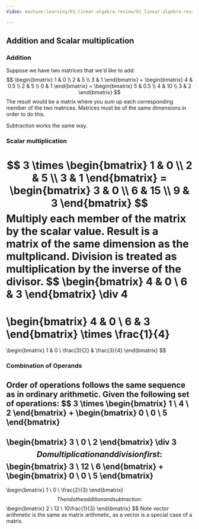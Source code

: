 ```yaml
---
Video: machine-learning/03_linear-algebra-review/01_linear-algebra-review/03_addition-and-scalar-multiplication.mp4

---
```


## Addition and Scalar multiplication

### Addition

Suppose we have two matrices that we'd like to add:
$$
\begin{bmatrix}
1 & 0 \\
2 & 5 \\
3 & 1
\end{bmatrix} +
\begin{bmatrix}
4 & 0.5 \\
2 & 5 \\
0 & 1
\end{bmatrix} =
\begin{bmatrix}
5 & 0.5 \\
4 & 10 \\
3 & 2
\end{bmatrix}
$$
The result would be a matrix where you sum up each corresponding member of the two matrices.  Matrices must be of the same dimensions in order to do this.

Subtraction works the same way.

### Scalar multiplication

$$
3 \times 
\begin{bmatrix}
1 & 0 \\
2 & 5 \\
3 & 1
\end{bmatrix} =
\begin{bmatrix}
3 & 0 \\
6 & 15 \\
9 & 3
\end{bmatrix}
$$
Multiply each member of the matrix by the scalar value. Result is a matrix of the same dimension as the multplicand.  Division is treated as multiplication by the inverse of the divisor.
$$
\begin{bmatrix}
4 & 0 \\
6 & 3
\end{bmatrix} 
\div 4
=
\begin{bmatrix}
4 & 0 \\
6 & 3
\end{bmatrix} 
\times \frac{1}{4} 
=
\begin{bmatrix}
1 & 0 \\
\frac{3}{2} & \frac{3}{4}
\end{bmatrix}
$$

### Combination of Operands

Order of operations follows the same sequence as in ordinary arithmetic.  Given the following set of operations:
$$
3 \times 
\begin{bmatrix}
1 \\
4 \\
2
\end{bmatrix} 
+
\begin{bmatrix}
0 \\
0 \\
5
\end{bmatrix}
-
\begin{bmatrix}
3 \\
0 \\
2
\end{bmatrix}
\div
3
$$
Do multiplication and division first:
$$
\begin{bmatrix}
3 \\
12 \\
6
\end{bmatrix} 
+
\begin{bmatrix}
0 \\
0 \\
5
\end{bmatrix}
-
\begin{bmatrix}
1 \\
0 \\
\frac{2}{3}
\end{bmatrix}
$$
Then do the addition and subtraction:
$$
\begin{bmatrix}
2 \\
12 \\
10\frac{1}{3}
\end{bmatrix}
$$
Note vector arithmetic is the same as matrix arithmetic, as a vector is a special case of a matrix.